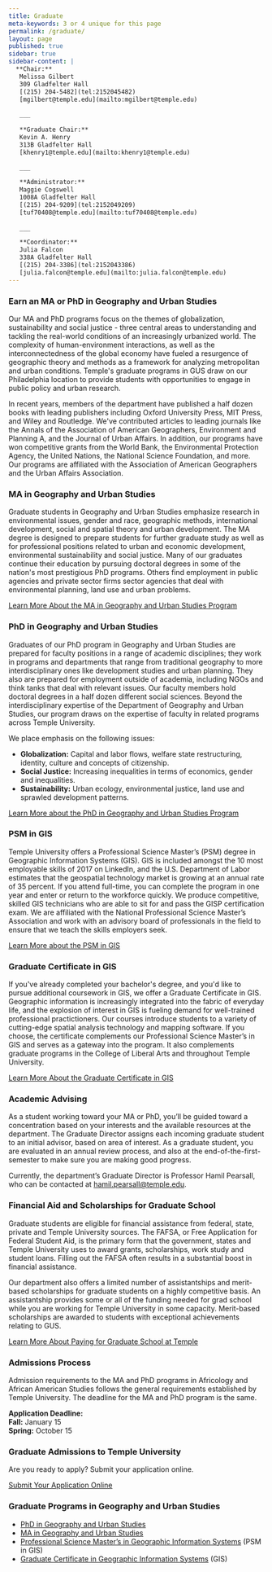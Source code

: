 ```yaml
---
title: Graduate
meta-keywords: 3 or 4 unique for this page
permalink: /graduate/
layout: page
published: true
sidebar: true
sidebar-content: |
  **Chair:**  
   Melissa Gilbert  
   309 Gladfelter Hall  
   [(215) 204-5482](tel:2152045482)  
   [mgilbert@temple.edu](mailto:mgilbert@temple.edu)  
   
   ___
   
   **Graduate Chair:**  
   Kevin A. Henry  
   313B Gladfelter Hall    
   [khenry1@temple.edu](mailto:khenry1@temple.edu)  
   
   ___

   **Administrator:**  
   Maggie Cogswell  
   1008A Gladfelter Hall    
   [(215) 204-9209](tel:2152049209)   
   [tuf70408@temple.edu](mailto:tuf70408@temple.edu)   
   
   ___

   **Coordinator:**  
   Julia Falcon  
   338A Gladfelter Hall    
   [(215) 204-3386](tel:2152043386)   
   [julia.falcon@temple.edu](mailto:julia.falcon@temple.edu)
---
```


### Earn an MA or PhD in Geography and Urban Studies
Our MA and PhD programs focus on the themes of globalization, sustainability and social justice - three central areas to understanding and tackling the real-world conditions of an increasingly urbanized world. The complexity of human-environment interactions, as well as the interconnectedness of the global economy have fueled a resurgence of geographic theory and methods as a framework for analyzing metropolitan and urban conditions. Temple's graduate programs in GUS draw on our Philadelphia location to provide students with opportunities to engage in public policy and urban research. 

In recent years, members of the department have published a half dozen books with leading publishers including Oxford University Press, MIT Press, and Wiley and Routledge. We've contributed articles to leading journals like the Annals of the Association of American Geographers, Environment and Planning A, and the Journal of Urban Affairs. In addition, our programs have won competitive grants from the World Bank, the Environmental Protection Agency, the United Nations, the National Science Foundation, and more. Our programs are affiliated with the Association of American Geographers and the Urban Affairs Association.

### MA in Geography and Urban Studies
Graduate students in Geography and Urban Studies emphasize research in environmental issues, gender and race, geographic methods, international development, social and spatial theory and urban development. The MA degree is designed to prepare students for further graduate study as well as for professional positions related to urban and economic development, environmental sustainability and social justice. Many of our graduates continue their education by pursuing doctoral degrees in some of the nation's most prestigious PhD programs. Others find employment in public agencies and private sector firms sector agencies that deal with environmental planning, land use and urban problems. 

[Learn More About the MA in Geography and Urban Studies Program](http://bulletin.temple.edu/graduate/scd/cla/geography-urban-studies-ma/)

### PhD in Geography and Urban Studies
Graduates of our PhD program in Geography and Urban Studies are prepared for faculty positions in a range of academic disciplines; they work in programs and departments that range from traditional geography to more interdisciplinary ones like development studies and urban planning. They also are prepared for employment outside of academia, including NGOs and think tanks that deal with relevant issues. Our faculty members hold doctoral degrees in a half dozen different social sciences. Beyond the interdisciplinary expertise of the Department of Geography and Urban Studies, our program draws on the expertise of faculty in related programs across Temple University. 

We place emphasis on the following issues:

- **Globalization:** Capital and labor flows, welfare state restructuring, identity, culture and concepts of citizenship.
- **Social Justice:** Increasing inequalities in terms of economics, gender and inequalities.
- **Sustainability:** Urban ecology, environmental justice, land use and sprawled development patterns.

[Learn More about the PhD in Geography and Urban Studies Program](http://bulletin.temple.edu/graduate/scd/cla/geography-urban-studies-phd/)

### PSM in GIS
Temple University offers a Professional Science Master’s (PSM) degree in Geographic Information Systems (GIS). GIS is included amongst the 10 most employable skills of 2017 on LinkedIn, and the U.S. Department of Labor estimates that the geospatial technology market is growing at an annual rate of 35 percent. If you attend full-time, you can complete the program in one year and enter or return to the workforce quickly. We produce competitive, skilled GIS technicians who are able to sit for and pass the GISP certification exam. We are affiliated with the National Professional Science Master’s Association and work with an advisory board of professionals in the field to ensure that we teach the skills employers seek. 

[Learn More about the PSM in GIS](http://bulletin.temple.edu/graduate/scd/cla/geographic-information-systems-psm/) 

### Graduate Certificate in GIS
If you've already completed your bachelor's degree, and you'd like to pursue additional coursework in GIS, we offer a Graduate Certificate in GIS. Geographic information is increasingly integrated into the fabric of everyday life, and the explosion of interest in GIS is fueling demand for well-trained professional practictioners. Our courses introduce students to a variety of cutting-edge spatial analysis technology and mapping software. If you choose, the certificate complements our Professional Science Master’s in GIS and serves as a gateway into the program. It also complements graduate programs in the College of Liberal Arts and throughout Temple University.

[Learn More About the Graduate Certificate in GIS](http://bulletin.temple.edu/graduate/scd/cla/geographic-information-systems-certificate/)

### Academic Advising
As a student working toward your MA or PhD, you’ll be guided toward a concentration based on your interests and the available resources at the department. The Graduate Director assigns each incoming graduate student to an initial advisor, based on area of interest. As a graduate student, you are evaluated in an annual review process, and also at the end-of-the-first-semester to make sure you are making good progress. 

Currently, the department’s Graduate Director is Professor Hamil Pearsall, who can be contacted at hamil.pearsall@temple.edu. 

### Financial Aid and Scholarships for Graduate School
Graduate students are eligible for financial assistance from federal, state, private and Temple University sources. The FAFSA, or Free Application for Federal Student Aid, is the primary form that the government, states and Temple University uses to award grants, scholarships, work study and student loans. Filling out the FAFSA often results in a substantial boost in financial assistance.

Our department also offers a limited number of assistantships and merit-based scholarships for graduate students on a highly competitive basis. An assistantship provides some or all of the funding needed for grad school while you are working for Temple University in some capacity. Merit-based scholarships are awarded to students with exceptional achievements relating to GUS.

[Learn More About Paying for Graduate School at Temple](http://www.temple.edu/grad/finances/)

### Admissions Process
Admission requirements to the MA and PhD programs in Africology and African American Studies follows the general requirements established by Temple University. The deadline for the MA and PhD program is the same.

**Application Deadline:**<br>
**Fall:** January 15<br>
**Spring:** October 15   <CHECK THIS>

### Graduate Admissions to Temple University

Are you ready to apply? Submit your application online.

[Submit Your Application Online](https://prd-wlssb.temple.edu/prod8/bwskalog.P_DispLoginNon)

### Graduate Programs in Geography and Urban Studies

- [PhD in Geography and Urban Studies](#phd-in-geography-and-urban-studies)
- [MA in Geography and Urban Studies](#ma-in-geography-and-urban-studies)
- [Professional Science Master’s in Geographic Information Systems](#psm-in-gis) (PSM in GIS)
- [Graduate Certificate in Geographic Information Systems](#graduate-certificate-in-gis) (GIS)
